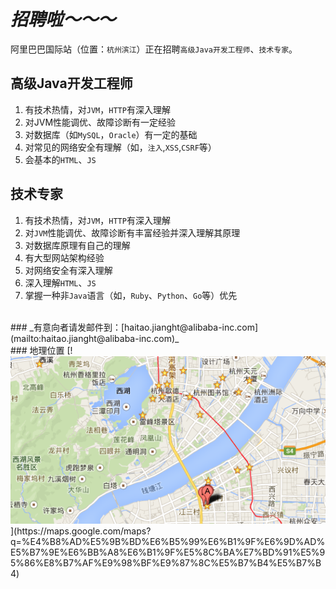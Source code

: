 
_招聘啦～～～_
==============

阿里巴巴国际站（位置：`杭州滨江`）正在招聘`高级Java开发工程师`、`技术专家`。

## 高级Java开发工程师
1. 有技术热情，对`JVM`，`HTTP`有深入理解
1. 对JVM性能调优、故障诊断有一定经验
1. 对数据库（如`MySQL`，`Oracle`）有一定的基础
1. 对常见的网络安全有理解（如，`注入`,`XSS`,`CSRF`等）
1. 会基本的`HTML`、`JS`


## 技术专家
1. 有技术热情，对`JVM`，`HTTP`有深入理解
1. 对`JVM`性能调优、故障诊断有丰富经验并深入理解其原理
1. 对数据库原理有自己的理解
1. 有大型网站架构经验
1. 对网络安全有深入理解
1. 深入理解`HTML`、`JS`
1. 掌握一种非`Java`语言（如，`Ruby`、`Python`、`Go`等）优先

<br>
### _有意向者请发邮件到：[haitao.jianght@alibaba-inc.com](mailto:haitao.jianght@alibaba-inc.com)_

<br>
### 地理位置
[!<img src="alibaba.png"/>](https://maps.google.com/maps?q=%E4%B8%AD%E5%9B%BD%E6%B5%99%E6%B1%9F%E6%9D%AD%E5%B7%9E%E6%BB%A8%E6%B1%9F%E5%8C%BA%E7%BD%91%E5%95%86%E8%B7%AF%E9%98%BF%E9%87%8C%E5%B7%B4%E5%B7%B4)


